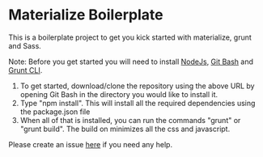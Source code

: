 # Materialize Boilerplate
This is a boilerplate project to get you kick started with materialize, grunt and Sass.

Note: Before you get started you will need to install <a href="https://nodejs.org/en/">NodeJs</a>, <a href="https://git-scm.com/downloads">Git Bash</a> and <a href="http://gruntjs.com/getting-started">Grunt CLI</a>.

1. To get started, download/clone the repository using the above URL by opening Git Bash in the directory you would like to install it.
2. Type "npm install". This will install all the required dependencies using the package.json file 
3. When all of that is installed, you can run the commands "grunt" or "grunt build". The build on minimizes all the css and javascript.

Please create an issue <a href="https://github.com/francdore/materialize-boilerplate/issues">here</a> if you need any help.